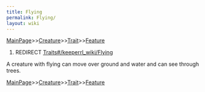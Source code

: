 ```yaml
---
title: Flying
permalink: Flying/
layout: wiki
---
```


[MainPage](/keeperrl_wiki/ "wikilink")>>[Creature](/keeperrl_wiki/Creature_Guide "wikilink")>>[Trait](/keeperrl_wiki/Trait_Guide "wikilink")>>[Feature](/keeperrl_wiki/Features "wikilink")

1.  REDIRECT [Traits\#/keeperrl_wiki/Flying](/keeperrl_wiki/Flying "wikilink")

A creature with flying can move over ground and water and can see
through trees.

[MainPage](/keeperrl_wiki/ "wikilink")>>[Creature](/keeperrl_wiki/Creature_Guide "wikilink")>>[Trait](/keeperrl_wiki/Trait_Guide "wikilink")>>[Feature](/keeperrl_wiki/Features "wikilink")

